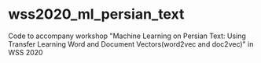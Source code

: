 # wss2020_ml_persian_text
Code to accompany workshop "Machine Learning on Persian Text: Using Transfer Learning Word and Document Vectors(word2vec and doc2vec)" in WSS 2020
